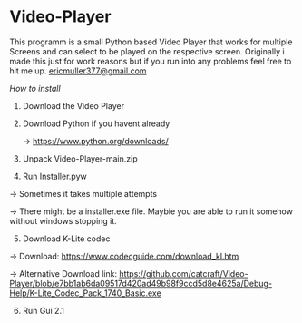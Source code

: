 # Video-Player
This programm is a small Python based Video Player that works for multiple Screens and can select to be played on the respective screen. Originally i made this just for work reasons but if you run into any problems feel free to hit me up.
ericmuller377@gmail.com





*How to install*
1. Download the Video Player
 
2. Download Python if you havent already

   -> https://www.python.org/downloads/
   
3. Unpack Video-Player-main.zip

4. Run Installer.pyw 

  -> Sometimes it takes multiple attempts
  
  -> There might be a installer.exe file. Maybie you are able to run it somehow without windows stopping it.

5.	Download K-Lite codec

  -> Download: https://www.codecguide.com/download_kl.htm
   
  -> Alternative Download link: https://github.com/catcraft/Video-Player/blob/e7bb1ab6da09517d420ad49b98f9ccd5d8e4625a/Debug-Help/K-Lite_Codec_Pack_1740_Basic.exe

6. Run Gui 2.1
